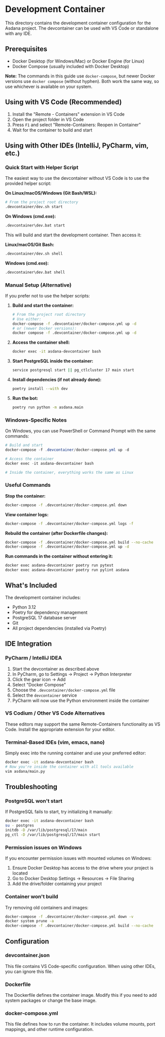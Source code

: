 # Development Container

This directory contains the development container configuration for the Asdana project. The devcontainer can be used with VS Code or standalone with any IDE.

## Prerequisites

- Docker Desktop (for Windows/Mac) or Docker Engine (for Linux)
- Docker Compose (usually included with Docker Desktop)

**Note:** The commands in this guide use `docker-compose`, but newer Docker versions use `docker compose` (without hyphen). Both work the same way, so use whichever is available on your system.

## Using with VS Code (Recommended)

1. Install the "Remote - Containers" extension in VS Code
2. Open the project folder in VS Code
3. Press `F1` and select "Remote-Containers: Reopen in Container"
4. Wait for the container to build and start

## Using with Other IDEs (IntelliJ, PyCharm, vim, etc.)

### Quick Start with Helper Script

The easiest way to use the devcontainer without VS Code is to use the provided helper script:

**On Linux/macOS/Windows (Git Bash/WSL):**
```bash
# From the project root directory
.devcontainer/dev.sh start
```

**On Windows (cmd.exe):**
```cmd
.devcontainer\dev.bat start
```

This will build and start the development container. Then access it:

**Linux/macOS/Git Bash:**
```bash
.devcontainer/dev.sh shell
```

**Windows (cmd.exe):**
```cmd
.devcontainer\dev.bat shell
```

### Manual Setup (Alternative)

If you prefer not to use the helper scripts:

1. **Build and start the container:**
   ```bash
   # From the project root directory
   # Use either:
   docker-compose -f .devcontainer/docker-compose.yml up -d
   # or (newer Docker versions):
   docker compose -f .devcontainer/docker-compose.yml up -d
   ```

2. **Access the container shell:**
   ```bash
   docker exec -it asdana-devcontainer bash
   ```

3. **Start PostgreSQL inside the container:**
   ```bash
   service postgresql start || pg_ctlcluster 17 main start
   ```

4. **Install dependencies (if not already done):**
   ```bash
   poetry install --with dev
   ```

5. **Run the bot:**
   ```bash
   poetry run python -m asdana.main
   ```

### Windows-Specific Notes

On Windows, you can use PowerShell or Command Prompt with the same commands:

```powershell
# Build and start
docker-compose -f .devcontainer/docker-compose.yml up -d

# Access the container
docker exec -it asdana-devcontainer bash

# Inside the container, everything works the same as Linux
```

### Useful Commands

**Stop the container:**
```bash
docker-compose -f .devcontainer/docker-compose.yml down
```

**View container logs:**
```bash
docker-compose -f .devcontainer/docker-compose.yml logs -f
```

**Rebuild the container (after Dockerfile changes):**
```bash
docker-compose -f .devcontainer/docker-compose.yml build --no-cache
docker-compose -f .devcontainer/docker-compose.yml up -d
```

**Run commands in the container without entering it:**
```bash
docker exec asdana-devcontainer poetry run pytest
docker exec asdana-devcontainer poetry run pylint asdana
```

## What's Included

The development container includes:

- Python 3.12
- Poetry for dependency management
- PostgreSQL 17 database server
- Git
- All project dependencies (installed via Poetry)

## IDE Integration

### PyCharm / IntelliJ IDEA

1. Start the devcontainer as described above
2. In PyCharm, go to Settings → Project → Python Interpreter
3. Click the gear icon → Add
4. Select "Docker Compose"
5. Choose the `.devcontainer/docker-compose.yml` file
6. Select the `devcontainer` service
7. PyCharm will now use the Python environment inside the container

### VS Codium / Other VS Code Alternatives

These editors may support the same Remote-Containers functionality as VS Code. Install the appropriate extension for your editor.

### Terminal-Based IDEs (vim, emacs, nano)

Simply exec into the running container and use your preferred editor:

```bash
docker exec -it asdana-devcontainer bash
# Now you're inside the container with all tools available
vim asdana/main.py
```

## Troubleshooting

### PostgreSQL won't start

If PostgreSQL fails to start, try initializing it manually:

```bash
docker exec -it asdana-devcontainer bash
su - postgres
initdb -D /var/lib/postgresql/17/main
pg_ctl -D /var/lib/postgresql/17/main start
```

### Permission issues on Windows

If you encounter permission issues with mounted volumes on Windows:
1. Ensure Docker Desktop has access to the drive where your project is located
2. Go to Docker Desktop Settings → Resources → File Sharing
3. Add the drive/folder containing your project

### Container won't build

Try removing old containers and images:

```bash
docker-compose -f .devcontainer/docker-compose.yml down -v
docker system prune -a
docker-compose -f .devcontainer/docker-compose.yml build --no-cache
```

## Configuration

### devcontainer.json

This file contains VS Code-specific configuration. When using other IDEs, you can ignore this file.

### Dockerfile

The Dockerfile defines the container image. Modify this if you need to add system packages or change the base image.

### docker-compose.yml

This file defines how to run the container. It includes volume mounts, port mappings, and other runtime configuration.
